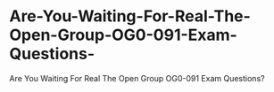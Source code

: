 # Are-You-Waiting-For-Real-The-Open-Group-OG0-091-Exam-Questions-
Are You Waiting For Real The Open Group OG0-091 Exam Questions?
